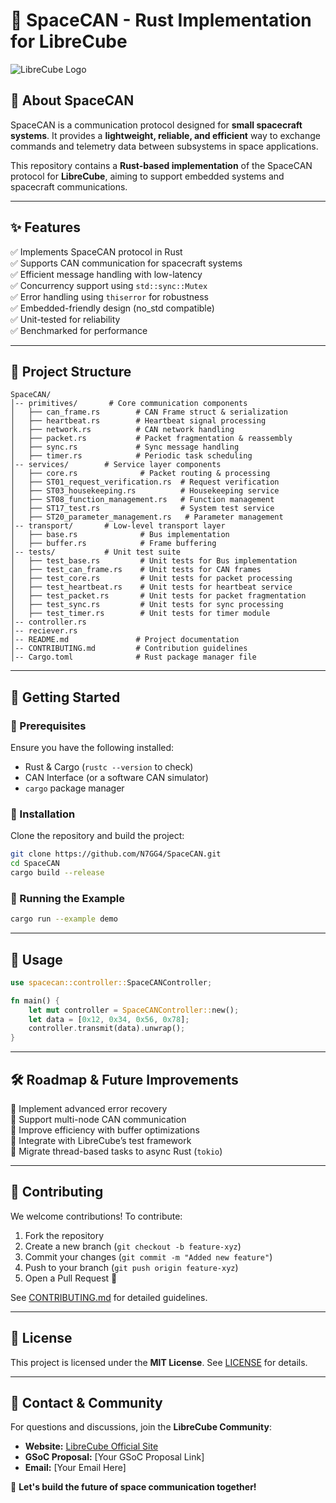 # 🚀 SpaceCAN - Rust Implementation for LibreCube

![LibreCube Logo](https://librecube.gitlab.io/assets/logo.png)  

## **🔹 About SpaceCAN**
SpaceCAN is a communication protocol designed for **small spacecraft systems**. It provides a **lightweight, reliable, and efficient** way to exchange commands and telemetry data between subsystems in space applications.

This repository contains a **Rust-based implementation** of the SpaceCAN protocol for **LibreCube**, aiming to support embedded systems and spacecraft communications.

---

## **✨ Features**
✅ Implements SpaceCAN protocol in Rust  
✅ Supports CAN communication for spacecraft systems  
✅ Efficient message handling with low-latency  
✅ Concurrency support using `std::sync::Mutex`  
✅ Error handling using `thiserror` for robustness  
✅ Embedded-friendly design (no_std compatible)  
✅ Unit-tested for reliability  
✅ Benchmarked for performance  

---

## **📌 Project Structure**
```
SpaceCAN/
│-- primitives/       # Core communication components
│   ├── can_frame.rs        # CAN Frame struct & serialization
│   ├── heartbeat.rs        # Heartbeat signal processing
│   ├── network.rs          # CAN network handling
│   ├── packet.rs           # Packet fragmentation & reassembly
│   ├── sync.rs             # Sync message handling
│   ├── timer.rs            # Periodic task scheduling
│-- services/        # Service layer components
│   ├── core.rs              # Packet routing & processing
│   ├── ST01_request_verification.rs  # Request verification
│   ├── ST03_housekeeping.rs          # Housekeeping service
│   ├── ST08_function_management.rs   # Function management
│   ├── ST17_test.rs                  # System test service
│   ├── ST20_parameter_management.rs   # Parameter management
│-- transport/       # Low-level transport layer
│   ├── base.rs              # Bus implementation
│   ├── buffer.rs            # Frame buffering
│-- tests/           # Unit test suite
│   ├── test_base.rs         # Unit tests for Bus implementation
│   ├── test_can_frame.rs    # Unit tests for CAN frames
│   ├── test_core.rs         # Unit tests for packet processing
│   ├── test_heartbeat.rs    # Unit tests for heartbeat service
│   ├── test_packet.rs       # Unit tests for packet fragmentation
│   ├── test_sync.rs         # Unit tests for sync processing
│   ├── test_timer.rs        # Unit tests for timer module
│-- controller.rs
│-- reciever.rs
│-- README.md               # Project documentation
│-- CONTRIBUTING.md         # Contribution guidelines
│-- Cargo.toml              # Rust package manager file
```

---

## **🚀 Getting Started**

### **🔹 Prerequisites**
Ensure you have the following installed:
- Rust & Cargo (`rustc --version` to check)
- CAN Interface (or a software CAN simulator)
- `cargo` package manager

### **🔹 Installation**
Clone the repository and build the project:
```sh
git clone https://github.com/N7GG4/SpaceCAN.git
cd SpaceCAN
cargo build --release
```

### **🔹 Running the Example**
```sh
cargo run --example demo
```

---

## **📡 Usage**
```rust
use spacecan::controller::SpaceCANController;

fn main() {
    let mut controller = SpaceCANController::new();
    let data = [0x12, 0x34, 0x56, 0x78];
    controller.transmit(data).unwrap();
}
```

---

## **🛠 Roadmap & Future Improvements**
📌 Implement advanced error recovery  
📌 Support multi-node CAN communication  
📌 Improve efficiency with buffer optimizations  
📌 Integrate with LibreCube’s test framework  
📌 Migrate thread-based tasks to async Rust (`tokio`)  

---

## **📜 Contributing**
We welcome contributions! To contribute:
1. Fork the repository
2. Create a new branch (`git checkout -b feature-xyz`)
3. Commit your changes (`git commit -m "Added new feature"`)
4. Push to your branch (`git push origin feature-xyz`)
5. Open a Pull Request 🚀

See [CONTRIBUTING.md](CONTRIBUTING.md) for detailed guidelines.

---

## **📄 License**
This project is licensed under the **MIT License**. See [LICENSE](LICENSE) for details.

---

## **📢 Contact & Community**
For questions and discussions, join the **LibreCube Community**:
- **Website:** [LibreCube Official Site](https://librecube.gitlab.io/)
- **GSoC Proposal:** [Your GSoC Proposal Link]
- **Email:** [Your Email Here]

🚀 **Let's build the future of space communication together!**
